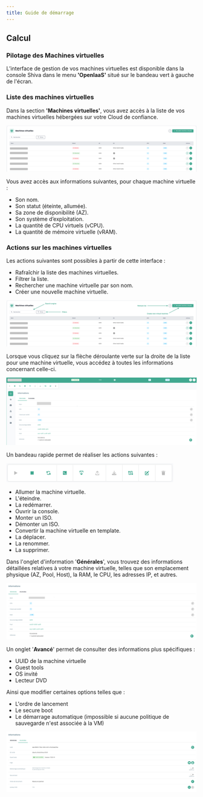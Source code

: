 ```yaml
---
title: Guide de démarrage
---
```


## Calcul

### Pilotage des Machines virtuelles

L’interface de gestion de vos machines virtuelles est disponible dans la console Shiva dans le menu __'OpenIaaS'__ situé sur le bandeau vert à gauche de l'écran.

### Liste des machines virtuelles

Dans la section __'Machines virtuelles'__, vous avez accès à la liste de vos machines virtuelles hébergées sur votre Cloud de confiance.

![](images/open_iaas_virtual_machines_list.png)

Vous avez accès aux informations suivantes, pour chaque machine virtuelle :

- Son nom.
- Son statut (éteinte, allumée).
- Sa zone de disponibilité (AZ).
- Son système d’exploitation.
- La quantité de CPU virtuels (vCPU).
- La quantité de mémoire virtuelle (vRAM).

### Actions sur les machines virtuelles

Les actions suivantes sont possibles à partir de cette interface :

- Rafraîchir la liste des machines virtuelles.
- Filtrer la liste.
- Rechercher une machine virtuelle par son nom.
- Créer une nouvelle machine virtuelle.

![](images/open_iaas_virtual_machines_list_actions.png)

Lorsque vous cliquez sur la flèche déroulante verte sur la droite de la liste pour une machine virtuelle, vous accédez à toutes les informations concernant celle-ci.

![](images/open_iaas_virtual_machine_overview.png)

Un bandeau rapide permet de réaliser les actions suivantes :

![](images/open_iaas_virtual_machine_actions.png)

- Allumer la machine virtuelle.
- L'éteindre.
- La redémarrer.
- Ouvrir la console.
- Monter un ISO.
- Démonter un ISO.
- Convertir la machine virtuelle en template.
- La déplacer.
- La renommer.
- La supprimer.

Dans l'onglet d'information '**Générales**', vous trouvez des informations détaillées relatives à votre machine virtuelle, telles que son emplacement physique (AZ, Pool, Host), la RAM, le CPU, les adresses IP, et autres.

![](images/open_iaas_virtual_machine_overview_informations.png)

Un onglet '**Avancé**' permet de consulter des informations plus spécifiques :

- UUID de la machine virtuelle
- Guest tools
- OS invité
- Lecteur DVD

Ainsi que modifier certaines options telles que :
- L'ordre de lancement
- Le secure boot
- Le démarrage automatique (impossible si aucune politique de sauvegarde n'est associée à la VM)

![](images/open_iaas_virtual_machine_advanced_overview.png)
